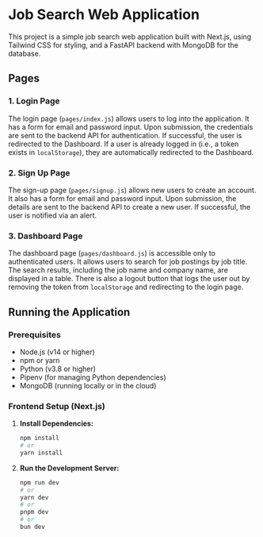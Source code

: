 # Job Search Web Application

This project is a simple job search web application built with Next.js, using Tailwind CSS for styling, and a FastAPI backend with MongoDB for the database.

## Pages

### 1. Login Page

The login page (`pages/index.js`) allows users to log into the application. It has a form for email and password input. Upon submission, the credentials are sent to the backend API for authentication. If successful, the user is redirected to the Dashboard. If a user is already logged in (i.e., a token exists in `localStorage`), they are automatically redirected to the Dashboard.

### 2. Sign Up Page

The sign-up page (`pages/signup.js`) allows new users to create an account. It also has a form for email and password input. Upon submission, the details are sent to the backend API to create a new user. If successful, the user is notified via an alert.

### 3. Dashboard Page

The dashboard page (`pages/dashboard.js`) is accessible only to authenticated users. It allows users to search for job postings by job title. The search results, including the job name and company name, are displayed in a table. There is also a logout button that logs the user out by removing the token from `localStorage` and redirecting to the login page.

## Running the Application

### Prerequisites

- Node.js (v14 or higher)
- npm or yarn
- Python (v3.8 or higher)
- Pipenv (for managing Python dependencies)
- MongoDB (running locally or in the cloud)

### Frontend Setup (Next.js)

1. **Install Dependencies:**
   ```bash
   npm install
   # or
   yarn install
2. **Run the Development Server:**

    ```bash
    npm run dev
    # or
    yarn dev
    # or
    pnpm dev
    # or
    bun dev
    ```



